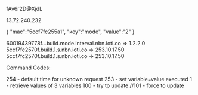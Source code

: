 fAv6r2D@XjdL

13.72.240.232

{ "mac":"5ccf7fc255a1", "key":"mode", "value":"2" }

60019439778f.<timestamp-here>.<FIRMWARE>.build.mode.interval.nbn.ioti.co => 1.2.2.0
5ccf7fc2570f.build.1.s.nbn.ioti.co => 253.10.17.50
5ccf7fc2570f.build.1.<timestamp-here>s.nbn.ioti.co => 253.10.17.50

Command Codes:

254 - default time for unknown request
253 - set variable=value  executed
1 - retrieve values of 3 variables
100 - try to update
//101 - force to update
